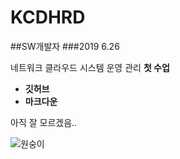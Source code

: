 # KCDHRD
##SW개발자
###2019 6.26

네트워크 클라우드 시스템 운영 관리 **첫 수업**

- **깃허브**
- **마크다운**

아직 잘 모르겠음..

![원숭이](http://app.jjalbang.today/jjCb.jpg)

